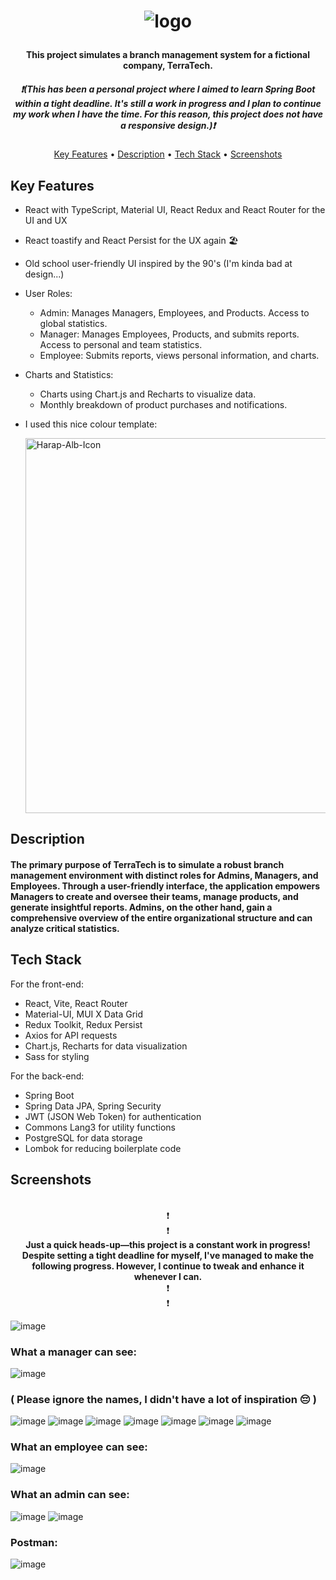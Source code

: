 <h1 align="center">
  
  ![logo](https://github.com/VadeanFlaviuAlexandru/TerraTech/assets/103831098/31528161-b6eb-4e6b-9083-e996fe4a0ae7)
  <h4 align="center">This project simulates a branch management system for a fictional company, TerraTech.</h4>
 <h5 align="center">❗(This has been a personal project where I aimed to learn Spring Boot within a tight deadline. It's still a work in progress and I plan to continue my work when I have the time. For this reason, this project does not have a responsive design.)❗</h5>
</h1>
<p align="center">
  <a href="#key-features">Key Features</a> •
  <a href="#description">Description</a> •
    <a href="#tech-stack">Tech Stack</a> •
    <a href="#screenshots">Screenshots</a>
</p>



## Key Features

* React with TypeScript, Material UI, React Redux and React Router for the UI and UX
* React toastify and React Persist for the UX again 🏖️
* Old school user-friendly UI inspired by the 90's (I'm kinda bad at design...)
* User Roles:
    * Admin: Manages Managers, Employees, and Products. Access to global statistics.
    * Manager: Manages Employees, Products, and submits reports. Access to personal and team statistics.
    * Employee: Submits reports, views personal information, and charts.
* Charts and Statistics:
    * Charts using Chart.js and Recharts to visualize data.
    * Monthly breakdown of product purchases and notifications.
* I used this nice colour template:
  
    <img src="https://github.com/VadeanFlaviuAlexandru/TerraTech/assets/103831098/b5024c34-76fa-4026-8be8-69ad7ce40c89" alt="Harap-Alb-Icon" width="600">



  
## Description

<h4>The primary purpose of TerraTech is to simulate a robust branch management environment with distinct roles for Admins, Managers, and Employees. Through a user-friendly interface, the application empowers Managers to create and oversee their teams, manage products, and generate insightful reports. Admins, on the other hand, gain a comprehensive overview of the entire organizational structure and can analyze critical statistics.</h3>  

## Tech Stack

For the front-end:
  * React, Vite, React Router
  * Material-UI, MUI X Data Grid
  * Redux Toolkit, Redux Persist
  * Axios for API requests
  * Chart.js, Recharts for data visualization
  * Sass for styling
    
For the back-end:
  * Spring Boot
  * Spring Data JPA, Spring Security
  * JWT (JSON Web Token) for authentication
  * Commons Lang3 for utility functions
  * PostgreSQL for data storage
  * Lombok for reducing boilerplate code
  
## Screenshots

<p align="center">
  <br>❗<br>❗<br>
<b>Just a quick heads-up—this project is a constant work in progress! Despite setting a tight deadline for myself, I've managed to make the following progress. However, I continue to tweak and enhance it whenever I can.</b>
    <br>❗<br>❗<br>
</p>

![image](https://github.com/VadeanFlaviuAlexandru/TerraTech/assets/103831098/d3fc23aa-df44-4b9a-8e03-50e95106bbb1)

<h3>What a manager can see:</h3>

![image](https://github.com/VadeanFlaviuAlexandru/TerraTech/assets/103831098/7d526615-628d-4df8-bcb6-6efbc4c0b9d5)

<h3>( Please ignore the names, I didn't have a lot of inspiration 😔 )</h3>

![image](https://github.com/VadeanFlaviuAlexandru/TerraTech/assets/103831098/08d15224-7d41-41e0-b3e8-6302a44e5c4d)
![image](https://github.com/VadeanFlaviuAlexandru/TerraTech/assets/103831098/c34ffdf8-a45a-4e01-b9ff-ec67db2c5182)
![image](https://github.com/VadeanFlaviuAlexandru/TerraTech/assets/103831098/4b8a54f7-f5ec-49a1-86a3-34b1c10951f0)
![image](https://github.com/VadeanFlaviuAlexandru/TerraTech/assets/103831098/b602eda1-3211-4fac-bbb9-bc7659fa6be2)
![image](https://github.com/VadeanFlaviuAlexandru/TerraTech/assets/103831098/7272d329-c738-44e0-be2d-efa89071f310)
![image](https://github.com/VadeanFlaviuAlexandru/TerraTech/assets/103831098/68399a07-4f20-4e6e-bcd4-a493972b9a26)
![image](https://github.com/VadeanFlaviuAlexandru/TerraTech/assets/103831098/b866544e-7a1c-44fa-b822-22033ef0826c)

<h3>What an employee can see:</h3>

![image](https://github.com/VadeanFlaviuAlexandru/TerraTech/assets/103831098/9bb2a46e-f836-4230-990c-350b58ed29f2)

<h3>What an admin can see:</h3>

![image](https://github.com/VadeanFlaviuAlexandru/TerraTech/assets/103831098/9af57092-90b6-4854-b64a-24d7d0902339)
![image](https://github.com/VadeanFlaviuAlexandru/TerraTech/assets/103831098/62b34035-4922-44d3-be75-e48c15be061d)

<h3>Postman:</h3>

![image](https://github.com/VadeanFlaviuAlexandru/TerraTech/assets/103831098/81befafd-db06-4100-9d44-9a2ae6228f01)
